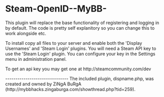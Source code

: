 Steam-OpenID--MyBB-
===================
This plugin will replace the base functionality of registering and logging in by default. The code is pretty self explanitory so you can change this to work alongside etc.

To install copy all files to your server and enable both the 'Display Usernames' and 'Steam Login' plugins.
You will need a Steam API key to use the 'Steam Login' plugin. You can configure your key in the Settings menu in administration panel.


<p>To get an api key you may get one at http://steamcommunity.com/dev</p>
-------------------------------
The included plugin, dispname.php, was created and owned by ZiNgA BuRgA (http://mybbhacks.zingaburga.com/showthread.php?tid=259).
